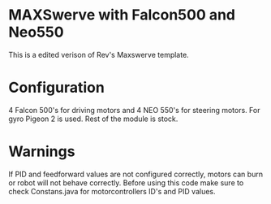 # MAXSwerve with Falcon500 and Neo550

This is a edited verison of Rev's Maxswerve template. 

# Configuration

4 Falcon 500's for driving motors and 4 NEO 550's for steering motors. 
For gyro Pigeon 2 is used.
Rest of the module is stock.

# Warnings

If PID and feedforward values are not configured correctly, motors can burn or robot will not behave correctly.
Before using this code make sure to check Constans.java for motorcontrollers ID's and PID values.
